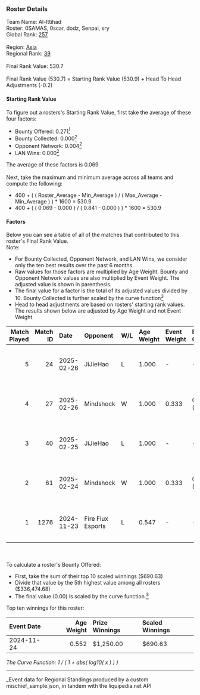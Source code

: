 ### Roster Details<br />
Team Name: Al-Ittihad<br />
Roster: 0SAMAS, 0scar, dodz, Senpai, sry<br />
Global Rank: [257](../../standings_global_2025_03_01.md)<br />
<br />
Region: [Asia]( ../../standings_asia_2025_03_01.md)<br />
Regional Rank: [39]( ../../standings_asia_2025_03_01.md)<br />
<br />
Final Rank Value:  530.7<br />
<br />
Final Rank Value (530.7) = Starting Rank Value (530.9) + Head To Head Adjustments (-0.2)<br />

#### Starting Rank Value<br />
To figure out a rosters's Starting Rank Value, first take the average of these four factors:<br />
- Bounty Offered: 0.271[<sup>1</sup>](#table2)
- Bounty Collected: 0.000[<sup>2</sup>](#table1)
- Opponent Network: 0.004[<sup>2</sup>](#table1)
- LAN Wins: 0.000[<sup>2</sup>](#table1)

The average of these factors is 0.069<br />
<br />
Next, take the maximum and minimum average across all teams and compute the following:<br />
- 400 + ( ( Roster_Average - Min_Average ) / ( Max_Average - Min_Average ) ) * 1600 = 530.9
- 400 + ( ( 0.069 - 0.000 ) / ( 0.841 - 0.000 ) ) * 1600 = 530.9


#### Factors<br />
Below you can see a table of all of the matches that contributed to this roster's Final Rank Value.<br />
Note:<br />

- For Bounty Collected, Opponent Network, and LAN Wins, we consider only the ten best results over the past 6 months.
- Raw values for those factors are multiplied by Age Weight. Bounty and Opponent Network values are also multiplied by Event Weight. The adjusted value is shown in parenthesis.
- The final value for a factor is the total of its adjusted values divided by 10. Bounty Collected is further scaled by the curve function[<sup>3</sup>](#curveFunction)
- Head to head adjustments are based on rosters' starting rank values. The results shown below are adjusted by Age Weight and not Event Weight
<span id="table1"></span><br />


| Match Played | Match ID | Date       | Opponent          | W/L | Age Weight | Event Weight | Bounty Collected | Opponent Network | LAN Wins  | H2H Adj. | Roster                            |
| -: | -: | :- | :- | :- | :- | :- | :- | :- | :- | -: | :- |
|            5 |       24 | 2025-02-26 | JiJieHao          | L   | 1.000      | -            | -                | -                | -         |    -9.32 | 0SAMAS, 0scar, dodz, Senpai, sry  |
|            4 |       27 | 2025-02-26 | Mindshock         | W   | 1.000      | 0.333        | 0.000 (0.000)    | 0.060 (0.020)    | 0 (0.000) |    10.07 | 0SAMAS, 0scar, dodz, Senpai, sry  |
|            3 |       40 | 2025-02-25 | JiJieHao          | L   | 1.000      | -            | -                | -                | -         |    -9.65 | 0SAMAS, 0scar, dodz, Senpai, sry  |
|            2 |       61 | 2025-02-24 | Mindshock         | W   | 1.000      | 0.333        | 0.000 (0.000)    | 0.060 (0.020)    | 0 (0.000) |     9.88 | 0SAMAS, 0scar, dodz, Senpai, sry  |
|            1 |     1276 | 2024-11-23 | Fire Flux Esports | L   | 0.547      | -            | -                | -                | -         |    -1.19 | 0SAMAS, 0scar, Dodal, NAKO, ViTaL |

<br />
<span id="table2"></span><br />
To calculate a roster's Bounty Offered:<br />

- First, take the sum of their top 10 scaled winnings ($690.63)
- Divide that value by the 5th highest value among all rosters ($336,474.68)
- The final value (0.00) is scaled by the curve function.[<sup>3</sup>](#curveFunction)

Top ten winnings for this roster:<br />

| Event Date | Age Weight | Prize Winnings | Scaled Winnings |
| :- | -: | :- | :- |
| 2024-11-24 |      0.552 | $1,250.00      | $690.63         |


<span id="curveFunction"></span>_The Curve Function: 1 / ( 1 + abs( log10( x ) ) )_<br />

---
_Event data for Regional Standings produced by a custom mischief_sample.json, in tandem with the liquipedia.net API<br />
